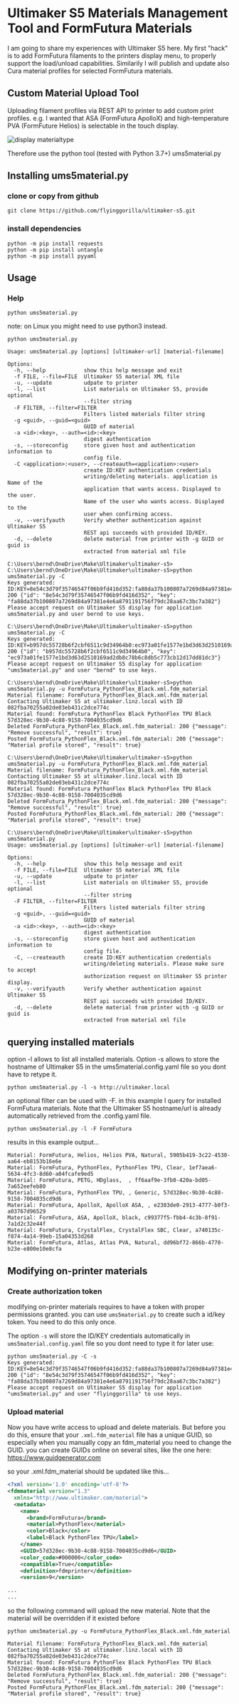 # Ultimaker S5 Materials Management Tool and FormFutura Materials

I am going to share my experiences with Ultimaker S5 here. My first "hack" is to add FormFutura filaments to the printers display menu, to properly support the load/unload capabilities. Similarily I will publish and update also Cura material profiles for selected FormFutura materials.

## Custom Material Upload Tool

Uploading filament profiles via REST API to printer to add custom print profiles. e.g. I wanted that ASA (FormFutura ApolloX) and high-temperature PVA (FormFuture Helios) is selectable in the touch display.

![display materialtype](display_materialtype.jpg)

Therefore use the python tool (tested with Python 3.7+) ums5material.py

## Installing ums5material.py

### clone or copy from github

```
git clone https://github.com/flyinggorilla/ultimaker-s5.git
```

### install dependencies
```
python -m pip install requests
python -m pip install untangle
python -m pip install pyyaml
```

## Usage

### Help
```
python ums5material.py
```

note: on Linux you might need to use python3 instead.

```
python ums5material.py

Usage: ums5material.py [options] [ultimaker-url] [material-filename]

Options:
  -h, --help            show this help message and exit
  -f FILE, --file=FILE  Ultimaker S5 material XML file
  -u, --update          udpate to printer
  -l, --list            List materials on Ultimaker S5, provide optional
                        --filter string
  -F FILTER, --filter=FILTER
                        Filters listed materials filter string
  -g <guid>, --guid=<guid>
                        GUID of material
  -a <id>:<key>, --auth=<id>:<key>
                        digest authentication
  -s, --storeconfig     store given host and authentication information to
                        config file.
  -C <application>:<user>, --createauth=<application>:<user>
                        create ID:KEY authentication credentials
                        writing/deleting materials. application is Name of the
                        application that wants access. Displayed to the user.
                        Name of the user who wants access. Displayed to the
                        user when confirming access.
  -v, --verifyauth      Verify whether authentication against Ultimaker S5
                        REST api succeeds with provided ID/KEY.
  -d, --delete          delete material from printer with -g GUID or guid is
                        extracted from material xml file

C:\Users\bernd\OneDrive\Make\Ultimaker\ultimaker-s5>
C:\Users\bernd\OneDrive\Make\Ultimaker\ultimaker-s5>python ums5material.py -C
Keys generated: ID:KEY=8e54c3d79f35746547f06b9fd416d352:fa88da37b100807a7269d84a97381e4e6a8791191756f79dc28aa67c3bc7a382 200 {"id": "8e54c3d79f35746547f06b9fd416d352", "key": "fa88da37b100807a7269d84a97381e4e6a8791191756f79dc28aa67c3bc7a382"}
Please accept request on Ultimaker S5 display for application ums5material.py and user bernd to use keys.

C:\Users\bernd\OneDrive\Make\Ultimaker\ultimaker-s5>python ums5material.py -C
Keys generated: ID:KEY=b957dc55728b6f2cbf6511c9d34964b0:ec973a01fe1577e1bd3d63d2510169ad2db8c78b6c8db5c773cb12d17dd81dc3 200 {"id": "b957dc55728b6f2cbf6511c9d34964b0", "key": "ec973a01fe1577e1bd3d63d2510169ad2db8c78b6c8db5c773cb12d17dd81dc3"}
Please accept request on Ultimaker S5 display for application "ums5material.py" and user "bernd" to use keys.

C:\Users\bernd\OneDrive\Make\Ultimaker\ultimaker-s5>python ums5material.py -u FormFutura_PythonFlex_Black.xml.fdm_material
Material filename: FormFutura_PythonFlex_Black.xml.fdm_material
Contacting Ultimaker S5 at ultimaker.linz.local with ID 082fba70255a02de03eb431c2dce774c
Material found: FormFutura PythonFlex Black PythonFlex TPU Black 57d328ec-9b30-4c88-9158-7004035cd9d6
Deleted FormFutura_PythonFlex_Black.xml.fdm_material: 200 {"message": "Remove successful", "result": true}
Posted FormFutura_PythonFlex_Black.xml.fdm_material: 200 {"message": "Material profile stored", "result": true}

C:\Users\bernd\OneDrive\Make\Ultimaker\ultimaker-s5>python ums5material.py -u FormFutura_PythonFlex_Black.xml.fdm_material
Material filename: FormFutura_PythonFlex_Black.xml.fdm_material
Contacting Ultimaker S5 at ultimaker.linz.local with ID 082fba70255a02de03eb431c2dce774c
Material found: FormFutura PythonFlex Black PythonFlex TPU Black 57d328ec-9b30-4c88-9158-7004035cd9d6
Deleted FormFutura_PythonFlex_Black.xml.fdm_material: 200 {"message": "Remove successful", "result": true}
Posted FormFutura_PythonFlex_Black.xml.fdm_material: 200 {"message": "Material profile stored", "result": true}

C:\Users\bernd\OneDrive\Make\Ultimaker\ultimaker-s5>python ums5material.py
Usage: ums5material.py [options] [ultimaker-url] [material-filename]

Options:
  -h, --help            show this help message and exit
  -f FILE, --file=FILE  Ultimaker S5 material XML file
  -u, --update          udpate to printer
  -l, --list            List materials on Ultimaker S5, provide optional
                        --filter string
  -F FILTER, --filter=FILTER
                        Filters listed materials filter string
  -g <guid>, --guid=<guid>
                        GUID of material
  -a <id>:<key>, --auth=<id>:<key>
                        digest authentication
  -s, --storeconfig     store given host and authentication information to
                        config file.
  -C, --createauth      create ID:KEY authentication credentials
                        writing/deleting materials. Please make sure to accept
                        authorization request on Ultimaker S5 printer display.
  -v, --verifyauth      Verify whether authentication against Ultimaker S5
                        REST api succeeds with provided ID/KEY.
  -d, --delete          delete material from printer with -g GUID or guid is
                        extracted from material xml file
```

## querying installed materials

option -l allows to list all installed materials. Option -s allows to store the hostname of Ultimaker S5 in the ums5material.config.yaml file so you dont have to retype it.

```
python ums5material.py -l -s http://ultimaker.local
```

an optional filter can be used with -F. in this example I query for installed FormFutura materials. Note that the Ultimaker S5 hostname/url is already automatically retrieved from the .config.yaml file.

```
python ums5material.py -l -F FormFutura 
```

results in this example output...
```
Material: FormFutura, Helios, Helios PVA, Natural, 5905b419-3c22-4530-aa64-eb8153b16e6e
Material: FormFutura, PythonFlex, PythonFlex TPU, Clear, 1ef7aea6-5634-4fc3-8d60-a04fcafe9ed5
Material: FormFutura, PETG, HDglass,  , ff6aaf9e-3fb0-420a-bd05-7a652eefeb80
Material: FormFutura, PythonFlex TPU, , Generic, 57d328ec-9b30-4c88-9158-7004035cd9d6
Material: FormFutura, ApolloX, ApolloX ASA, , e2383de0-2913-4777-b0f3-a03767d96529
Material: FormFutura, ASA, ApolloX, black, c99377f5-fbb4-4c3b-8f91-7a1d2c32e44f
Material: FormFutura, CrystalFlex, CrystalFlex SBC, Clear, a740135c-f874-4a14-99eb-15a04353d268
Material: FormFutura, Atlas, Atlas PVA, Natural, dd96bf72-866b-4770-b23e-e800e10e8cfa
```

## Modifying on-printer materials

### Create authorization token
modifying on-printer materials requires to have a token with proper permissions granted. you can use `ums5material.py` to create such a id/key token. You need to do this only once.

The option `-s` will store the ID/KEY credentials automatically in `ums5material.config.yaml` file so you dont need to type it for later use:

```
python ums5material.py -C -s
Keys generated: ID:KEY=8e54c3d79f35746547f06b9fd416d352:fa88da37b100807a7269d84a97381e4e6a8791191756f79dc28aa67c3bc7a382 200 {"id": "8e54c3d79f35746547f06b9fd416d352", "key": "fa88da37b100807a7269d84a97381e4e6a8791191756f79dc28aa67c3bc7a382"}
Please accept request on Ultimaker S5 display for application "ums5material.py" and user "flyinggorilla" to use keys.
```


### Upload material 
Now you have write access to upload and delete materials. 
But before you do this, ensure that your `.xml.fdm_material` file has a unique GUID, so especially when you manually copy an fdm_material you need to change the GUID. you can create GUIDs online on several sites, like the one here: https://www.guidgenerator.com

so your .xml.fdm_material should be updated like this...
```xml
<?xml version='1.0' encoding='utf-8'?>
<fdmmaterial version="1.3" 
  xmlns="http://www.ultimaker.com/material">
  <metadata>
    <name>
      <brand>FormFutura</brand>
      <material>PythonFlex</material>
      <color>Black</color>
      <label>Black PythonFlex TPU</label>
    </name>
    <GUID>57d328ec-9b30-4c88-9158-7004035cd9d6</GUID>
    <color_code>#000000</color_code>
    <compatible>True</compatible>
    <definition>fdmprinter</definition>
    <version>9</version>

...
...

```

so the following command will upload the new material. Note that the material will be overridden if it existed before

```
python ums5material.py -u FormFutura_PythonFlex_Black.xml.fdm_material

Material filename: FormFutura_PythonFlex_Black.xml.fdm_material
Contacting Ultimaker S5 at ultimaker.linz.local with ID 082fba70255a02de03eb431c2dce774c
Material found: FormFutura PythonFlex Black PythonFlex TPU Black 57d328ec-9b30-4c88-9158-7004035cd9d6
Deleted FormFutura_PythonFlex_Black.xml.fdm_material: 200 {"message": "Remove successful", "result": true}
Posted FormFutura_PythonFlex_Black.xml.fdm_material: 200 {"message": "Material profile stored", "result": true}
```

